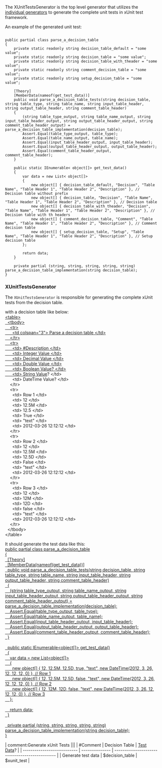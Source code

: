 ﻿The XUnitTestsGenerator is the top level generator that utilizes the [individual generators](Generator\Generator.spec.md) to generate the complete unit tests in xUnit test framework.  

An example of the generated unit test:
<pre><code>
public partial class parse_a_decision_table
{
    private static readonly string decision_table_default = "some value";
    private static readonly string decision_table = "some value";
    private static readonly string decision_table_with_theader = "some value";
    private static readonly string comment_decision_table = "some value";
    private static readonly string setup_decision_table = "some value";
    
    [Theory]
    [MemberData(nameof(get_test_data))]
    public void parse_a_decision_table_tests(string decision_table, string table_type, string table_name, string input_table_header, string output_table_header, string comment_table_header)
    {
        (string table_type_output, string table_name_output, string input_table_header_output, string output_table_header_output, string comment_table_header_output) = parse_a_decision_table_implementation(decision_table);
        Assert.Equal(table_type_output, table_type);
        Assert.Equal(table_name_output, table_name);
        Assert.Equal(input_table_header_output, input_table_header);
        Assert.Equal(output_table_header_output, output_table_header);
        Assert.Equal(comment_table_header_output, comment_table_header);
    }

    public static IEnumerable< object[]> get_test_data()
    {
        var data = new List< object[]>
        {
            new object[] { decision_table_default, "Decision", "Table Name", "Table Header 1", "Table Header 2", "Description" }, // Decision table without prefix
            new object[] { decision_table, "Decision", "Table Name", "Table Header 1", "Table Header 2", "Description" }, // Decision table
            new object[] { decision_table_with_theader, "Decision", "Table Name", "Table Header 1", "Table Header 2", "Description" }, // Decision table with th headers
            new object[] { comment_decision_table, "Comment", "Table Name", "Table Header 1", "Table Header 2", "Description" }, // Comment decision table
            new object[] { setup_decision_table, "Setup", "Table Name", "Table Header 1", "Table Header 2", "Description" }, // Setup decision table
        };

        return data;
    }

    private partial (string, string, string, string, string) parse_a_decision_table_implementation(string decision_table);
}
</code></pre>

### XUnitTestsGenerator
The `XUnitTestsGenerator` is responsible for generating the complete xUnit tests from the decision table.

with a decision table like below:  
[\<table>  
&nbsp;&nbsp;\<tbody>  
&nbsp;&nbsp;&nbsp;&nbsp;\<tr>  
&nbsp;&nbsp;&nbsp;&nbsp;&nbsp;&nbsp;\<td colspan="3"> Parse a decision table \</td>    
&nbsp;&nbsp;&nbsp;&nbsp;\</tr>  
&nbsp;&nbsp;&nbsp;&nbsp;\<tr>  
&nbsp;&nbsp;&nbsp;&nbsp;&nbsp;&nbsp;\<td> #Description \</td>  
&nbsp;&nbsp;&nbsp;&nbsp;&nbsp;&nbsp;\<td> Integer Value \</td>    
&nbsp;&nbsp;&nbsp;&nbsp;&nbsp;&nbsp;\<td> Decimal Value \</td>   
&nbsp;&nbsp;&nbsp;&nbsp;&nbsp;&nbsp;\<td> Double Value \</td>   
&nbsp;&nbsp;&nbsp;&nbsp;&nbsp;&nbsp;\<td> Boolean Value? \</td>  
&nbsp;&nbsp;&nbsp;&nbsp;&nbsp;&nbsp;\<td> <a href="#" title="ignore_case|ignore_all_spaces|ignore_line_ending" data-href="#">String Value</a>? \</td>  
&nbsp;&nbsp;&nbsp;&nbsp;&nbsp;&nbsp;\<td> DateTime Value? \</td>   
&nbsp;&nbsp;&nbsp;&nbsp;\</tr>  
&nbsp;&nbsp;&nbsp;&nbsp;\<tr>  
&nbsp;&nbsp;&nbsp;&nbsp;&nbsp;&nbsp;\<td> Row 1 \</td>  
&nbsp;&nbsp;&nbsp;&nbsp;&nbsp;&nbsp;\<td> 12 \</td>  
&nbsp;&nbsp;&nbsp;&nbsp;&nbsp;&nbsp;\<td> 12.5M \</td>  
&nbsp;&nbsp;&nbsp;&nbsp;&nbsp;&nbsp;\<td> 12.5 \</td>  
&nbsp;&nbsp;&nbsp;&nbsp;&nbsp;&nbsp;\<td> True \</td>  
&nbsp;&nbsp;&nbsp;&nbsp;&nbsp;&nbsp;\<td> "text" \</td>  
&nbsp;&nbsp;&nbsp;&nbsp;&nbsp;&nbsp;\<td> 2012-03-26 12:12:12 \</td>  
&nbsp;&nbsp;&nbsp;&nbsp;\</tr>    
&nbsp;&nbsp;&nbsp;&nbsp;\<tr>  
&nbsp;&nbsp;&nbsp;&nbsp;&nbsp;&nbsp;\<td> Row 2 \</td>  
&nbsp;&nbsp;&nbsp;&nbsp;&nbsp;&nbsp;\<td> 12 \</td>  
&nbsp;&nbsp;&nbsp;&nbsp;&nbsp;&nbsp;\<td> 12.5M \</td>  
&nbsp;&nbsp;&nbsp;&nbsp;&nbsp;&nbsp;\<td> 12.5D \</td>  
&nbsp;&nbsp;&nbsp;&nbsp;&nbsp;&nbsp;\<td> False \</td>  
&nbsp;&nbsp;&nbsp;&nbsp;&nbsp;&nbsp;\<td> "text" \</td>  
&nbsp;&nbsp;&nbsp;&nbsp;&nbsp;&nbsp;\<td> 2012-03-26 12:12:12 \</td>  
&nbsp;&nbsp;&nbsp;&nbsp;\</tr>   
&nbsp;&nbsp;&nbsp;&nbsp;\<tr>  
&nbsp;&nbsp;&nbsp;&nbsp;&nbsp;&nbsp;\<td> Row 3 \</td>  
&nbsp;&nbsp;&nbsp;&nbsp;&nbsp;&nbsp;\<td> 12 \</td>  
&nbsp;&nbsp;&nbsp;&nbsp;&nbsp;&nbsp;\<td> 12M \</td>  
&nbsp;&nbsp;&nbsp;&nbsp;&nbsp;&nbsp;\<td> 12D \</td>  
&nbsp;&nbsp;&nbsp;&nbsp;&nbsp;&nbsp;\<td> false \</td>  
&nbsp;&nbsp;&nbsp;&nbsp;&nbsp;&nbsp;\<td> "text" \</td>  
&nbsp;&nbsp;&nbsp;&nbsp;&nbsp;&nbsp;\<td> 2012-03-26 12:12:12 \</td>  
&nbsp;&nbsp;&nbsp;&nbsp;\</tr>   
&nbsp;&nbsp;\</tbody>  
\</table>
](# "$decision_table")

It should generate the test data like this:  
[
public partial class parse_a_decision_table  
{  
&nbsp;&nbsp;[Theory]  
&nbsp;&nbsp;[MemberData(nameof(get_test_data))]  
&nbsp;&nbsp;public void parse_a_decision_table_tests(string decision_table, string table_type, string table_name, string input_table_header, string output_table_header, string comment_table_header)  
&nbsp;&nbsp;{  
&nbsp;&nbsp;&nbsp;&nbsp;(string table_type_output, string table_name_output, string input_table_header_output, string output_table_header_output, string comment_table_header_output) = parse_a_decision_table_implementation(decision_table);  
&nbsp;&nbsp;&nbsp;&nbsp;Assert.Equal(table_type_output, table_type);  
&nbsp;&nbsp;&nbsp;&nbsp;Assert.Equal(table_name_output, table_name);  
&nbsp;&nbsp;&nbsp;&nbsp;Assert.Equal(input_table_header_output, input_table_header);  
&nbsp;&nbsp;&nbsp;&nbsp;Assert.Equal(output_table_header_output, output_table_header);  
&nbsp;&nbsp;&nbsp;&nbsp;Assert.Equal(comment_table_header_output, comment_table_header);  
&nbsp;&nbsp;}  
<br/>
&nbsp;&nbsp;public static IEnumerable\<object[]> get_test_data()  
&nbsp;&nbsp;{  
&nbsp;&nbsp;&nbsp;&nbsp;var data = new List\<object[]>  
&nbsp;&nbsp;&nbsp;&nbsp;{  
&nbsp;&nbsp;&nbsp;&nbsp;&nbsp;&nbsp;new object[] { 12, 12.5M, 12.5D, true, "text", new DateTime(2012, 3, 26, 12, 12, 12, 0) }, // Row 1  
&nbsp;&nbsp;&nbsp;&nbsp;&nbsp;&nbsp;new object[] { 12, 12.5M, 12.5D, false, "text", new DateTime(2012, 3, 26, 12, 12, 12, 0) }, // Row 2  
&nbsp;&nbsp;&nbsp;&nbsp;&nbsp;&nbsp;new object[] { 12, 12M, 12D, false, "text", new DateTime(2012, 3, 26, 12, 12, 12, 0) }, // Row 3  
&nbsp;&nbsp;&nbsp;&nbsp;};  
<br/>
&nbsp;&nbsp;&nbsp;&nbsp;return data;  
&nbsp;&nbsp;}  
<br/>
&nbsp;&nbsp;private partial (string, string, string, string, string) parse_a_decision_table_implementation(string decision_table);  
}](# "$xunit_test")

| comment:Generate xUnit Tests                                                                    |||
| #Comment                     | Decision Table  | [Test Data](# "ignore_case\|ignore_all_spaces")? |
| ---------------------------- | --------------- | ------------------------------------------------ |
| Generate test data           | $decision_table | $xunit_test                                      |